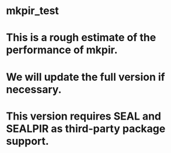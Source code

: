 # mkpir_test
# This is a rough estimate of the performance of mkpir.
# We will update the full version if necessary.
# This version requires SEAL and SEALPIR as third-party package support.
